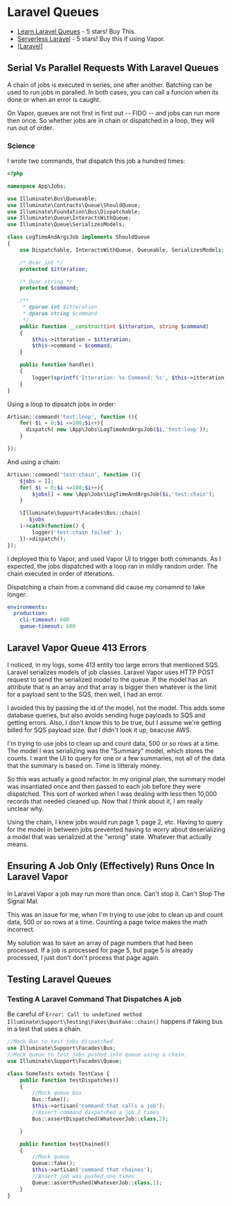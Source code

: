 # Laravel Queues

- [Learn Laravel Queues](https://learn-laravel-queues.com) - 5 stars! Buy This.
- [Serverless Laravel](https://serverlesslaravelcourse.com/) - 5 stars! Buy this if using Vapor.
- [[Laravel]]

## Serial Vs Parallel Requests With Laravel Queues

A chain of jobs is executed in series, one after another. Batching can be used to run jobs in paralled. In both cases, you can call a funcion when its done or when an error is caught.

On Vapor, queues are not first in first out -- FIDO -- and jobs can run more then once. So whether jobs are in chain or dispatched in a loop, they will run out of order.

### Science

I wrote two commands, that dispatch this job a hundred times:

```php
<?php

namespace App\Jobs;

use Illuminate\Bus\Queueable;
use Illuminate\Contracts\Queue\ShouldQueue;
use Illuminate\Foundation\Bus\Dispatchable;
use Illuminate\Queue\InteractsWithQueue;
use Illuminate\Queue\SerializesModels;

class LogTimeAndArgsJob implements ShouldQueue
{
    use Dispatchable, InteractsWithQueue, Queueable, SerializesModels;

    /* @var int */
    protected $itteration;

    /* @var string */
    protected $command;

    /**
     * @param int $itteration
     * @param string $command
     */
    public function __construct(int $itteration, string $command)
    {
        $this->itteration = $itteration;
        $this->command = $command;
    }

    public function handle()
    {
        logger(sprintf('Itteration: %s Command: %s', $this->itteration,$this->command) );
    }
}
```

Using a loop to dipsatch jobs in order:

```php
Artisan::command('test:loop', function (){
    for( $i = 0;$i <=100;$i++){
      dispatch( new \App\Jobs\LogTimeAndArgsJob($i,'test:loop'));
    }

});
```

And using a chain:

```php
Artisan::command('test:chain', function (){
    $jobs = [];
    for( $i = 0;$i <=100;$i++){
        $jobs[] = new \App\Jobs\LogTimeAndArgsJob($i,'test:chain');
    }

    \Illuminate\Support\Facades\Bus::chain(
       $jobs
    )->catch(function() {
        logger('test:chain failed' );
    })->dispatch();
});
```

I deployed this to Vapor, and used Vapor UI to trigger both commands. As I expected, the jobs dispatched with a loop ran in mildly random order. The chain executed in order of itterations.

Dispatching a chain from a command did cause my comamnd to take longer.

```yaml
environments:
  production:
    cli-timeout: 600
    queue-timeout: 600
```

## Laravel Vapor Queue 413 Errors

I noticed, in my logs, some 413 entity too large errors that mentioned SQS. Laravel serializes models of job classes. Laravel Vapor uses HTTP POST request to send the serialized model to the queue. If the model has an attribute that is an array and that array is bigger then whatever is the limit for a payload sent to the SQS, then well, I had an error.

I avoided this by passing the id of the model, not the model. This adds some database queries, but also avoids sending huge payloads to SQS and getting errors. Also, I don't know this to be true, but I assume we're getting billed for SQS payload size. But I didn't look it up, beacuse AWS.

I'm trying to use jobs to clean up and count data, 500 or so rows at a time. The model I was serializing was the "Summary" model, which stores the counts. I want the UI to query for one or a few summaries, not all of the data that the summary is based on. Time is litteraly money.

So this was actually a good refactor. In my original plan, the summary model was insantiated once and then passed to each job before they were dispatched. This sort of worked when I was dealing with less then 10,000 records that needed cleaned up. Now that I think about it, I am really unclear why.

Using the chain, I knew jobs would run page 1, page 2, etc. Having to query for the model in between jobs prevented having to worry about deserializing a model that was serialized at the "wrong" state. Whatever that actually means.

## Ensuring A Job Only (Effectively) Runs Once In Laravel Vapor

In Laravel Vapor a job may run more than once. Can't stop it. Can't Stop The Signal Mal.

This was an issue for me, when I'm trying to use jobs to clean up and count data, 500 or so rows at a time. Counting a page twice makes the math incorrect.

My solution was to save an array of page numbers that had been processed. If a job is processed for page 5, but page 5 is already processed, I just don't don't process that page again.

## Testing Laravel Queues

### Testing A Laravel Command That Dispatches A job

Be careful of `Error: Call to undefined method Illuminate\Support\Testing\Fakes\BusFake::chain()` happens if faking bus in a test that uses a chain.

```php
//Mock Bus to test jobs dispatched
use Illuminate\Support\Facades\Bus;
//Mock queue to test jobs pushed into queue using a chain.
use Illuminate\Support\Facades\Queue;

class SomeTests exteds TestCase {
    public function testDispatches()
    {
        //Mock queue bus
        Bus::fake();
        $this->artisan('command that calls a job');
        //Assert command dispatched a job 2 times
        Bus::assertDispatched(WhateverJob::class,2);

    }

    public function testChained()
    {
        //Mock queue
        Queue::fake();
        $this->artisan('command that chaines');
        //Assert job was pushed one times
        Queue::assertPushed(WhateverJob::class,1);
    }
}
```

[//begin]: # "Autogenerated link references for markdown compatibility"
[Laravel]: laravel "Laravel"
[//end]: # "Autogenerated link references"